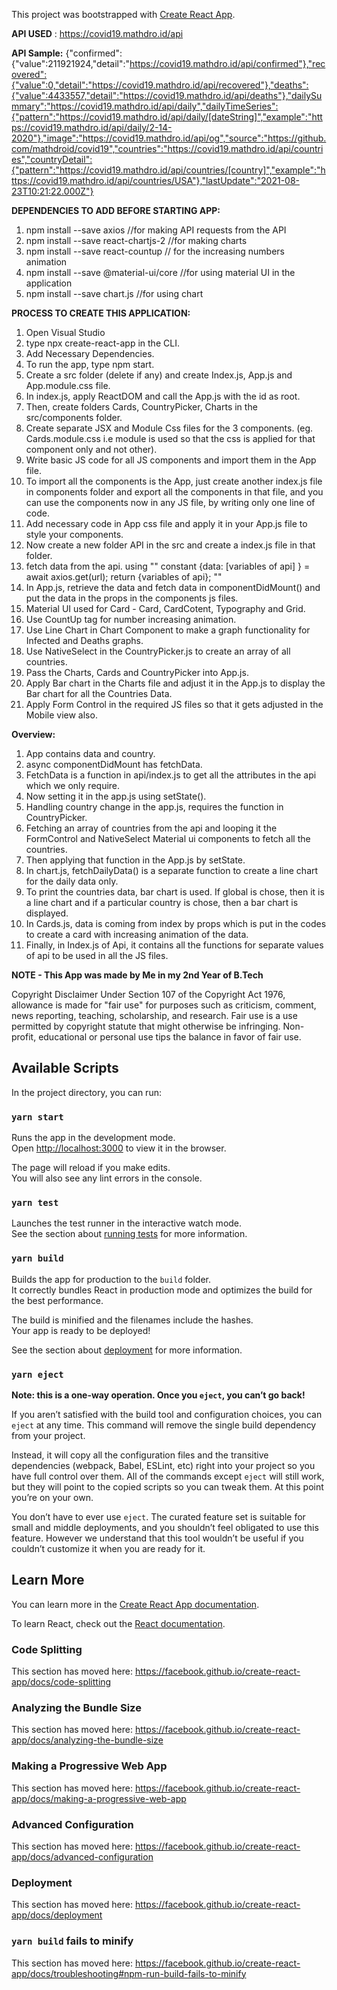 This project was bootstrapped with [Create React App](https://github.com/facebook/create-react-app).

**API USED** : https://covid19.mathdro.id/api

**API Sample:**
{"confirmed":{"value":211921924,"detail":"https://covid19.mathdro.id/api/confirmed"},"recovered":{"value":0,"detail":"https://covid19.mathdro.id/api/recovered"},"deaths":{"value":4433557,"detail":"https://covid19.mathdro.id/api/deaths"},"dailySummary":"https://covid19.mathdro.id/api/daily","dailyTimeSeries":{"pattern":"https://covid19.mathdro.id/api/daily/[dateString]","example":"https://covid19.mathdro.id/api/daily/2-14-2020"},"image":"https://covid19.mathdro.id/api/og","source":"https://github.com/mathdroid/covid19","countries":"https://covid19.mathdro.id/api/countries","countryDetail":{"pattern":"https://covid19.mathdro.id/api/countries/[country]","example":"https://covid19.mathdro.id/api/countries/USA"},"lastUpdate":"2021-08-23T10:21:22.000Z"}

**DEPENDENCIES TO ADD BEFORE STARTING APP:**

1) npm install --save axios   //for making API requests from the API
2) npm install --save react-chartjs-2   //for making charts
3) npm install --save react-countup    // for the increasing numbers animation
4) npm install --save @material-ui/core   //for using material UI in the application
5) npm install --save chart.js    //for using chart

**PROCESS TO CREATE THIS APPLICATION:**

1) Open Visual Studio
2) type npx create-react-app in the CLI.
3) Add Necessary Dependencies.
4) To run the app, type npm start.
5) Create a src folder (delete if any) and create Index.js, App.js and App.module.css file.
6) In index.js, apply ReactDOM and call the App.js with the id as root.
7) Then, create folders Cards, CountryPicker, Charts in the src/components folder.
8) Create separate JSX and Module Css files for the 3 components.  (eg. Cards.module.css  i.e module is used so that the css is applied for that component only and not other).
9) Write basic JS code for all JS components and import them in the App file.
10) To import all the components is the App, just create another index.js file in components folder and export all the components in that file, and you can use the components now in any JS file, by writing only one line of code.
11) Add necessary code in App css file and apply it in your App.js file to style your components.
12) Now create a new folder API in the src and create a index.js file in that folder.
13) fetch data from the api. using "" constant {data: [variables of api] } = await axios.get(url); return {variables of api}; ""
14) In App.js, retrieve the data and fetch data in componentDidMount() and put the data in the props in the components js files.
15) Material UI used for Card - Card, CardCotent, Typography and Grid.
16) Use CountUp tag for number increasing animation.
17) Use Line Chart in Chart Component to make a graph functionality for Infected and Deaths graphs.
18) Use NativeSelect in the CountryPicker.js to create an array of all countries.
19) Pass the Charts, Cards and CountryPicker into App.js.
20) Apply Bar chart in the Charts file and adjust it in the App.js to display the Bar chart for all the Countries Data.
21) Apply Form Control in the required JS files so that it gets adjusted in the Mobile view also.

**Overview:**
1) App contains data and country.
2) async componentDidMount has fetchData.
3) FetchData is a function in api/index.js to get all the attributes in the api which we only require.
4) Now setting it in the app.js using setState().
5) Handling country change in the app.js, requires the function in CountryPicker.
6) Fetching an array of countries from the api and looping it the FormControl and NativeSelect Material ui components to fetch all the countries.
7) Then applying that function in the App.js by setState.
8) In chart.js, fetchDailyData() is a separate function to create a line chart for the daily data only.
9) To print the countries data, bar chart is used. If global is chose, then it is a line chart and if a particular country is chose, then a bar chart is displayed.
10) In Cards.js, data is coming from index by props which is put in the codes to create a card with increasing animation of the data.
11) Finally, in Index.js of Api, it contains all the functions for separate values of api to be used in all the JS files.

**NOTE - This App was made by Me in my 2nd Year of B.Tech**

Copyright Disclaimer Under Section 107 of the Copyright Act 1976, allowance is made for "fair use" for purposes such as criticism, comment, news reporting, teaching, scholarship, and research. Fair use is a use permitted by copyright statute that might otherwise be infringing. Non-profit, educational or personal use tips the balance in favor of fair use.

## Available Scripts

In the project directory, you can run:

### `yarn start`

Runs the app in the development mode.<br />
Open [http://localhost:3000](http://localhost:3000) to view it in the browser.

The page will reload if you make edits.<br />
You will also see any lint errors in the console.

### `yarn test`

Launches the test runner in the interactive watch mode.<br />
See the section about [running tests](https://facebook.github.io/create-react-app/docs/running-tests) for more information.

### `yarn build`

Builds the app for production to the `build` folder.<br />
It correctly bundles React in production mode and optimizes the build for the best performance.

The build is minified and the filenames include the hashes.<br />
Your app is ready to be deployed!

See the section about [deployment](https://facebook.github.io/create-react-app/docs/deployment) for more information.

### `yarn eject`

**Note: this is a one-way operation. Once you `eject`, you can’t go back!**

If you aren’t satisfied with the build tool and configuration choices, you can `eject` at any time. This command will remove the single build dependency from your project.

Instead, it will copy all the configuration files and the transitive dependencies (webpack, Babel, ESLint, etc) right into your project so you have full control over them. All of the commands except `eject` will still work, but they will point to the copied scripts so you can tweak them. At this point you’re on your own.

You don’t have to ever use `eject`. The curated feature set is suitable for small and middle deployments, and you shouldn’t feel obligated to use this feature. However we understand that this tool wouldn’t be useful if you couldn’t customize it when you are ready for it.

## Learn More

You can learn more in the [Create React App documentation](https://facebook.github.io/create-react-app/docs/getting-started).

To learn React, check out the [React documentation](https://reactjs.org/).

### Code Splitting

This section has moved here: https://facebook.github.io/create-react-app/docs/code-splitting

### Analyzing the Bundle Size

This section has moved here: https://facebook.github.io/create-react-app/docs/analyzing-the-bundle-size

### Making a Progressive Web App

This section has moved here: https://facebook.github.io/create-react-app/docs/making-a-progressive-web-app

### Advanced Configuration

This section has moved here: https://facebook.github.io/create-react-app/docs/advanced-configuration

### Deployment

This section has moved here: https://facebook.github.io/create-react-app/docs/deployment

### `yarn build` fails to minify

This section has moved here: https://facebook.github.io/create-react-app/docs/troubleshooting#npm-run-build-fails-to-minify
